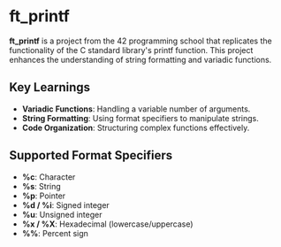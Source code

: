 # ft_printf

**ft_printf** is a project from the 42 programming school that replicates the functionality of the C standard library's printf function. This project enhances the understanding of string formatting and variadic functions.

## Key Learnings

- **Variadic Functions**: Handling a variable number of arguments.
- **String Formatting**: Using format specifiers to manipulate strings.
- **Code Organization**: Structuring complex functions effectively.

## Supported Format Specifiers

- **%c**: Character
- **%s**: String
- **%p**: Pointer
- **%d / %i**: Signed integer
- **%u**: Unsigned integer
- **%x / %X**: Hexadecimal (lowercase/uppercase)
- **%%**: Percent sign
